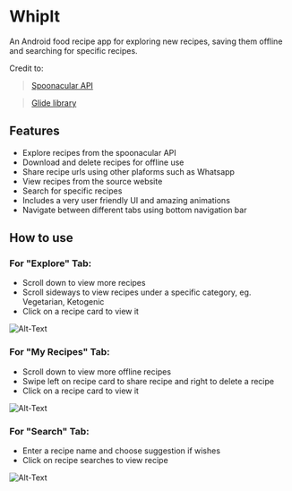 # WhipIt
An Android food recipe app for exploring new recipes, saving them offline and searching for specific recipes.

Credit to:
> [Spoonacular API](https://spoonacular.com/food-api)

> [Glide library](https://github.com/bumptech/glide)

## Features
- Explore recipes from the spoonacular API
- Download and delete recipes for offline use
- Share recipe urls using other plaforms such as Whatsapp
- View recipes from the source website
- Search for specific recipes
- Includes a very user friendly UI and amazing animations
- Navigate between different tabs using bottom navigation bar

## How to use
### For "Explore" Tab:
- Scroll down to view more recipes
- Scroll sideways to view recipes under a specific category, eg. Vegetarian, Ketogenic
- Click on a recipe card to view it

![Alt-Text](first_gif.gif)

### For "My Recipes" Tab:
- Scroll down to view more offline recipes
- Swipe left on recipe card to share recipe and right to delete a recipe
- Click on a recipe card to view it

![Alt-Text](second_gif.gif)

### For "Search" Tab: 
- Enter a recipe name and choose suggestion if wishes
- Click on recipe searches to view recipe

![Alt-Text](third_gif.gif)

